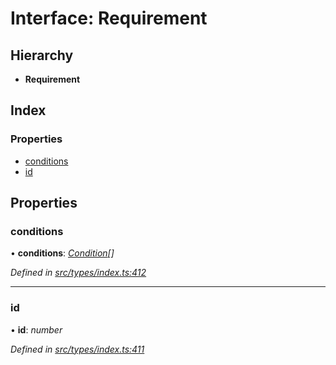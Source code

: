 # Interface: Requirement

## Hierarchy

* **Requirement**

## Index

### Properties

* [conditions](requirement.md#conditions)
* [id](requirement.md#id)

## Properties

###  conditions

• **conditions**: *[Condition](../globals.md#condition)[]*

*Defined in [src/types/index.ts:412](https://github.com/PolymathNetwork/polymesh-sdk/blob/05b527a2/src/types/index.ts#L412)*

___

###  id

• **id**: *number*

*Defined in [src/types/index.ts:411](https://github.com/PolymathNetwork/polymesh-sdk/blob/05b527a2/src/types/index.ts#L411)*
